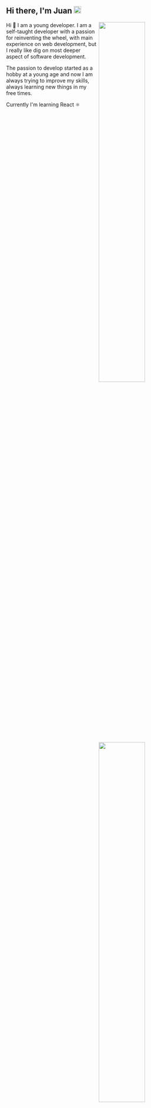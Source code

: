 <h2>Hi there, I'm Juan <img src="https://media.giphy.com/media/Q7LHmoFwVP6Yc1swZs/giphy.gif" height="20px"></h2>

<img width="50%" align="right" src="https://github-readme-stats.vercel.app/api?username=eggsy&count_private=true&show_icons=true&theme=dark&hide_border=true&include_all_commits=true">
<img width="50%" height="1px" align="right" src="https://i.imgur.com/DkKayja.png">
<img width="50%" align="right" src="https://github-readme-stats.vercel.app/api/top-langs/?username=eggsy&theme=dark&hide_border=true&layout=compact">

Hi 👋 I am a young developer. I am a self-taught developer with a passion for reinventing the wheel, with main experience on web development, but I really like dig on most deeper aspect of software development.

The passion to develop started as a hobby at a young age and now I am always trying to improve my skills, always learning new things in my free times.

Currently I'm learning React ⚛️
